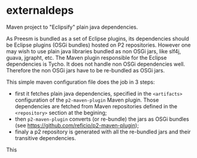 # externaldeps
Maven project to "Eclipsify" plain java dependencies.

As Preesm is bundled as a set of Eclipse plugins, its dependencies should be Eclipse plugins (OSGi bundles) 
hosted on P2 repositories. However one may wish to use plain java libraries bundled as non OSGi jars, like 
slf4j, guava, jgrapht, etc. The Maven plugin responsible for the Eclipse dependencies is Tycho. It does not 
handle non OSGi dependencies well. Therefore the non OSGi jars have to be re-bundled as OSGi jars.

This simple maven configuration file does the job in 3 steps:
 - first it fetches plain java dependencies, specified in the `<artifacts>` configuration of the 
 `p2-maven-plugin` Maven plugin. Those dependencies are fetched from Maven repositories defined in the 
 `<repository>` section at the begining;
 - then `p2-maven-plugin` converts (or re-bundle) the jars as OSGi bundles (see https://github.com/reficio/p2-maven-plugin);
 - finaly a p2 repository is generated with all the re-bundled jars and their transitive dependencies.
 
 This
